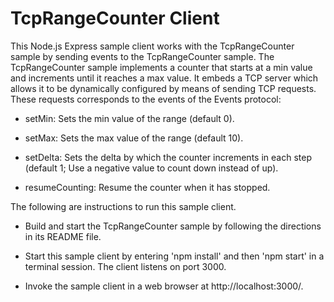 # TcpRangeCounter Client

This Node.js Express sample client works with the TcpRangeCounter sample by sending events to the TcpRangeCounter sample.  The TcpRangeCounter sample implements a counter that starts at a min value and increments until it reaches a max value.  It embeds a TCP server which allows it to be dynamically configured by means of sending TCP requests.  These requests corresponds to the events of the Events protocol:

* setMin: Sets the min value of the range (default 0).

* setMax: Sets the max value of the range (default 10).

* setDelta: Sets the delta by which the counter increments in each step (default 1; Use a negative value to count down instead of up).

* resumeCounting: Resume the counter when it has stopped.

The following are instructions to run this sample client.

* Build and start the TcpRangeCounter sample by following the directions in its README file.

* Start this sample client by entering 'npm install' and then 'npm start' in a terminal session.  The client listens on port 3000.

* Invoke the sample client in a web browser at http://localhost:3000/.